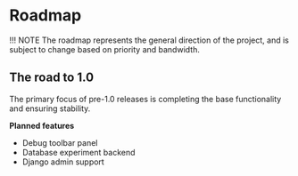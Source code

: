 # Roadmap

!!! NOTE
    The roadmap represents the general direction of the project, and is subject
    to change based on priority and bandwidth.

## The road to 1.0

The primary focus of pre-1.0 releases is completing the base functionality and
ensuring stability.

**Planned features**

* Debug toolbar panel
* Database experiment backend
* Django admin support

